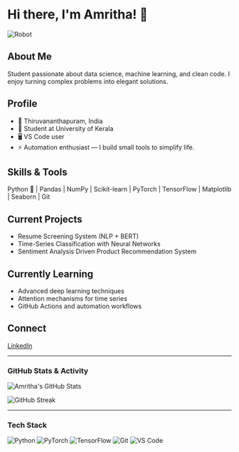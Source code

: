 # Hi there, I'm Amritha! 👋

![Robot](https://media.giphy.com/media/l4pTfx2qLszoacZRS/giphy.gif)

## About Me
Student passionate about data science, machine learning, and clean code. I enjoy turning complex problems into elegant solutions.

## Profile
- 📍 Thiruvananthapuram, India  
- 💼 Student at University of Kerala  
- 🖥️ VS Code user  
- ⚡ Automation enthusiast — I build small tools to simplify life.

## Skills & Tools
Python 🐍 | Pandas | NumPy | Scikit-learn | PyTorch | TensorFlow | Matplotlib | Seaborn | Git

## Current Projects
- Resume Screening System (NLP + BERT)  
- Time-Series Classification with Neural Networks  
- Sentiment Analysis Driven Product Recommendation System  

## Currently Learning
- Advanced deep learning techniques  
- Attention mechanisms for time series  
- GitHub Actions and automation workflows

## Connect
[LinkedIn](https://linkedin.com/in/amritha-p-s-28b906254)

---

### GitHub Stats & Activity

![Amritha's GitHub Stats](https://github-readme-stats.vercel.app/api?username=Amritha07dec&show_icons=true&theme=radical)

![GitHub Streak](https://github-readme-streak-stats.herokuapp.com/?user=Amritha07dec&theme=radical)

---

### Tech Stack

![Python](https://img.shields.io/badge/Python-3670A0?style=flat&logo=python&logoColor=ffdd54)
![PyTorch](https://img.shields.io/badge/PyTorch-F05032?style=flat&logo=pytorch&logoColor=white)
![TensorFlow](https://img.shields.io/badge/TensorFlow-FF6F00?style=flat&logo=tensorflow&logoColor=white)
![Git](https://img.shields.io/badge/Git-F05032?style=flat&logo=git&logoColor=white)
![VS Code](https://img.shields.io/badge/VS_Code-007ACC?style=flat&logo=visual-studio-code&logoColor=white)

